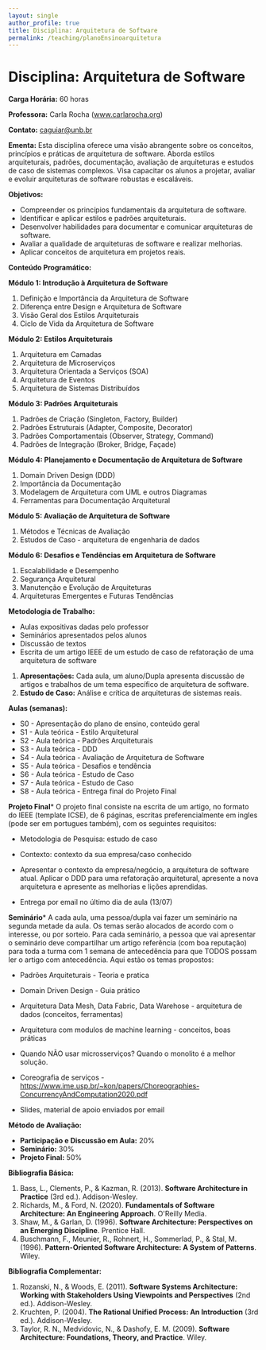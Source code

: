 ```yaml
---
layout: single
author_profile: true
title: Disciplina: Arquitetura de Software
permalink: /teaching/planoEnsinoarquitetura
---
```


# Disciplina: Arquitetura de Software

**Carga Horária:** 60 horas

**Professora:** Carla Rocha (www.carlarocha.org)

**Contato:** caguiar@unb.br

**Ementa:**
Esta disciplina oferece uma visão abrangente sobre os conceitos, princípios e práticas de arquitetura de software. Aborda estilos arquiteturais, padrões, documentação, avaliação de arquiteturas e estudos de caso de sistemas complexos. Visa capacitar os alunos a projetar, avaliar e evoluir arquiteturas de software robustas e escaláveis.

**Objetivos:**
- Compreender os princípios fundamentais da arquitetura de software.
- Identificar e aplicar estilos e padrões arquiteturais.
- Desenvolver habilidades para documentar e comunicar arquiteturas de software.
- Avaliar a qualidade de arquiteturas de software e realizar melhorias.
- Aplicar conceitos de arquitetura em projetos reais.

**Conteúdo Programático:**

**Módulo 1: Introdução à Arquitetura de Software**
1. Definição e Importância da Arquitetura de Software
2. Diferença entre Design e Arquitetura de Software
3. Visão Geral dos Estilos Arquiteturais
4. Ciclo de Vida da Arquitetura de Software

**Módulo 2: Estilos Arquiteturais**
1. Arquitetura em Camadas
2. Arquitetura de Microserviços
3. Arquitetura Orientada a Serviços (SOA)
4. Arquitetura de Eventos
5. Arquitetura de Sistemas Distribuídos

**Módulo 3: Padrões Arquiteturais**
1. Padrões de Criação (Singleton, Factory, Builder)
2. Padrões Estruturais (Adapter, Composite, Decorator)
3. Padrões Comportamentais (Observer, Strategy, Command)
4. Padrões de Integração (Broker, Bridge, Façade)

**Módulo 4: Planejamento e Documentação de Arquitetura de Software**
1. Domain Driven Design (DDD)
1. Importância da Documentação
2. Modelagem de Arquitetura com UML e outros Diagramas
3. Ferramentas para Documentação Arquitetural

**Módulo 5: Avaliação de Arquitetura de Software**
1. Métodos e Técnicas de Avaliação
2. Estudos de Caso - arquitetura de engenharia de dados
   
**Módulo 6: Desafios e Tendências em Arquitetura de Software**
1. Escalabilidade e Desempenho
2. Segurança Arquitetural
3. Manutenção e Evolução de Arquiteturas
4. Arquiteturas Emergentes e Futuras Tendências

**Metodologia de Trabalho:**

- Aulas expositivas dadas pelo professor
- Seminários apresentados pelos alunos
- Discussão de textos
- Escrita de um artigo IEEE de um estudo de caso de refatoração de uma arquitetura de software

1. **Apresentações:** Cada aula, um aluno/Dupla apresenta discussão de artigos e trabalhos de um tema específico de arquitetura de software.
2. **Estudo de Caso:** Análise e crítica de arquiteturas de sistemas reais.

**Aulas (semanas):**
- S0 - Apresentação do plano de ensino, conteúdo geral
- S1 - Aula teórica - Estilo Arquitetural
- S2 - Aula teórica - Padrões Arquiteturais
- S3 - Aula teórica - DDD
- S4 - Aula teórica - Avaliação de Arquitetura de Software
- S5 - Aula teórica - Desafios e tendência 
- S6 - Aula teórica - Estudo de Caso
- S7 - Aula teórica - Estudo de Caso
- S8 - Aula teórica - Entrega final do Projeto Final

**Projeto Final***
O projeto final consiste na escrita de um artigo, no formato do IEEE (template ICSE), de 6 páginas, escritas preferencialmente em ingles (pode ser em portugues também), com os seguintes requisitos:

- Metodologia de Pesquisa: estudo de caso
- Contexto: contexto da sua empresa/caso conhecido
- Apresentar o contexto da empresa/negócio, a arquitetura de software atual. Aplicar o DDD para uma refatoração arquitetural, apresente a nova arquitetura e apresente as melhorias e lições aprendidas.
  
- Entrega por email no último dia de aula (13/07)
  

**Seminário***
A cada aula, uma pessoa/dupla vai fazer um seminário na segunda metade da aula. Os temas serão alocados de acordo com o interesse, ou por sorteio. Para cada seminário, a pessoa que vai apresentar o seminário deve compartilhar um artigo referência (com boa reputação) para toda a turma com 1 semana de antecedência para que TODOS possam ler o artigo com antecedência. Aqui estão os temas propostos:

- Padrões Arquiteturais - Teoria e pratica
- Domain Driven Design - Guia prático
- Arquitetura Data Mesh, Data Fabric, Data Warehose - arquitetura de dados (conceitos, ferramentas)
- Arquitetura com modulos de machine learning - conceitos, boas práticas
- Quando NÃO usar microsserviços? Quando o monolito é a melhor solução.
- Coreografia de serviços - https://www.ime.usp.br/~kon/papers/Choreographies-ConcurrencyAndComputation2020.pdf

- Slides, material de apoio enviados por email




**Método de Avaliação:**
- **Participação e Discussão em Aula:** 20%
- **Seminário:** 30%
- **Projeto Final:** 50%

**Bibliografia Básica:**
1. Bass, L., Clements, P., & Kazman, R. (2013). **Software Architecture in Practice** (3rd ed.). Addison-Wesley.
2. Richards, M., & Ford, N. (2020). **Fundamentals of Software Architecture: An Engineering Approach**. O'Reilly Media.
3. Shaw, M., & Garlan, D. (1996). **Software Architecture: Perspectives on an Emerging Discipline**. Prentice Hall.
4. Buschmann, F., Meunier, R., Rohnert, H., Sommerlad, P., & Stal, M. (1996). **Pattern-Oriented Software Architecture: A System of Patterns**. Wiley.

**Bibliografia Complementar:**
1. Rozanski, N., & Woods, E. (2011). **Software Systems Architecture: Working with Stakeholders Using Viewpoints and Perspectives** (2nd ed.). Addison-Wesley.
2. Kruchten, P. (2004). **The Rational Unified Process: An Introduction** (3rd ed.). Addison-Wesley.
3. Taylor, R. N., Medvidovic, N., & Dashofy, E. M. (2009). **Software Architecture: Foundations, Theory, and Practice**. Wiley.


